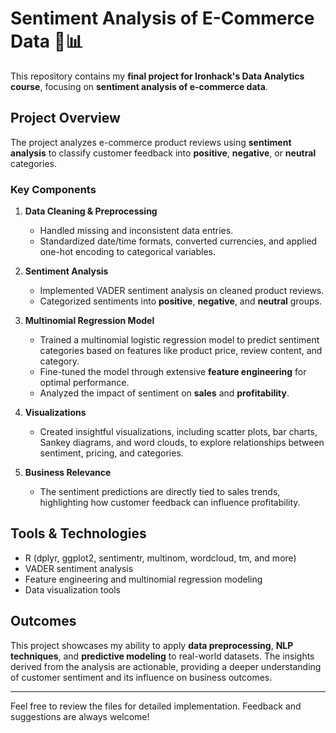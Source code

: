 # Sentiment Analysis of E-Commerce Data 🛒📊  

This repository contains my **final project for Ironhack's Data Analytics course**, focusing on **sentiment analysis of e-commerce data**.  

## Project Overview  
The project analyzes e-commerce product reviews using **sentiment analysis** to classify customer feedback into **positive**, **negative**, or **neutral** categories.  

### Key Components  
1. **Data Cleaning & Preprocessing**  
   - Handled missing and inconsistent data entries.  
   - Standardized date/time formats, converted currencies, and applied one-hot encoding to categorical variables.  

2. **Sentiment Analysis**  
   - Implemented VADER sentiment analysis on cleaned product reviews.  
   - Categorized sentiments into **positive**, **negative**, and **neutral** groups.  

3. **Multinomial Regression Model**  
   - Trained a multinomial logistic regression model to predict sentiment categories based on features like product price, review content, and category.  
   - Fine-tuned the model through extensive **feature engineering** for optimal performance.  
   - Analyzed the impact of sentiment on **sales** and **profitability**.  

4. **Visualizations**  
   - Created insightful visualizations, including scatter plots, bar charts, Sankey diagrams, and word clouds, to explore relationships between sentiment, pricing, and categories.  

5. **Business Relevance**  
   - The sentiment predictions are directly tied to sales trends, highlighting how customer feedback can influence profitability.  

## Tools & Technologies  
- R (dplyr, ggplot2, sentimentr, multinom, wordcloud, tm, and more)  
- VADER sentiment analysis  
- Feature engineering and multinomial regression modeling  
- Data visualization tools  

## Outcomes  
This project showcases my ability to apply **data preprocessing**, **NLP techniques**, and **predictive modeling** to real-world datasets. The insights derived from the analysis are actionable, providing a deeper understanding of customer sentiment and its influence on business outcomes.  

---

Feel free to review the files for detailed implementation. Feedback and suggestions are always welcome!  
